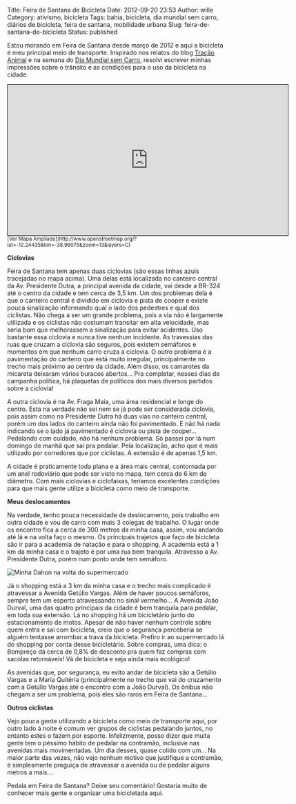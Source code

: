 Title: Feira de Santana de Bicicleta
Date: 2012-09-20 23:53
Author: wille
Category: ativismo, bicicleta
Tags: bahia, bicicleta, dia mundial sem carro, diários de bicicleta, feira de santana, mobilidade urbana
Slug: feira-de-santana-de-bicicleta
Status: published

Estou morando em Feira de Santana desde março de 2012 e aqui a bicicleta
é meu principal meio de transporte. Inspirado nos relatos do blog
[Tração Animal](http://tracaoanimal.wordpress.com/) e na semana do [Dia
Mundial sem Carro](http://vadebike.org/dia-mundial-sem-carro/), resolvi
escrever minhas impressões sobre o trânsito e as condições para o uso da
bicicleta na cidade.

<iframe style="border: 1px solid black;" src="http://www.openstreetmap.org/export/embed.html?bbox=-38.9957,-12.27,-38.9258,-12.2187&amp;layer=cyclemap" frameborder="0" marginwidth="0" marginheight="0" scrolling="no" width="650" height="350"></iframe>  
<small>[Ver Mapa
Ampliado](http://www.openstreetmap.org/?lat=-12.24435&lon=-38.96075&zoom=13&layers=C)</small>

**Ciclovias**

Feira de Santana tem apenas duas ciclovias (são essas linhas azuis
tracejadas no mapa acima). Uma delas está localizada no canteiro central
da Av. Presidente Dutra, a principal avenida da cidade, vai desde a
BR-324 até o centro da cidade e tem cerca de 3,5 km. Um dos problemas
dela é que o canteiro central é dividido em ciclovia e pista de cooper e
existe pouca sinalização informando qual o lado dos pedestres e qual dos
ciclistas. Não chega a ser um grande problema, pois a via não é
largamente utilizada e os ciclistas não costumam transitar em alta
velocidade, mas seria bom que melhorassem a sinalização para evitar
acidentes. Uso bastante essa ciclovia e nunca tive nenhum incidente. As
travessias das ruas que cruzam a ciclovia são seguros, pois existem
semáforos e momentos em que nenhum carro cruza a ciclovia. O outro
problema é a pavimentação do canteiro que está muito irregular,
principalmente no trecho mais próximo ao centro da cidade. Além disso,
os camarotes da micareta deixaram vários buracos abertos… Pra completar,
nesses dias de campanha política, há plaquetas de políticos dos mais
diversos partidos sobre a ciclovia!

A outra ciclovia é na Av. Fraga Maia, uma área residencial e longe do
centro. Esta na verdade não sei nem se já pode ser considerada ciclovia,
pois assim como na Presidente Dutra há duas vias no canteiro central,
porém um dos lados do canteiro ainda não foi pavimentado. E não há nada
indicando se o lado já pavimentado é ciclovia ou pista de cooper…
Pedalando com cuidado, não há nenhum problema. Só passei por lá num
domingo de manhã que saí pra pedalar. Pela localização, acho que é mais
utilizado por corredores que por ciclistas. A extensão é de apenas 1,5
km.

A cidade é praticamente toda plana e a área mais central, contornada por
um anel rodoviário que pode ser visto no mapa, tem cerca de 6 km de
diâmetro. Com mais ciclovias e ciclofaixas, teríamos excelentes
condições para que mais gente utilize a bicicleta como meio de
transporte.

**Meus deslocamentos**

Na verdade, tenho pouca necessidade de deslocamento, pois trabalho em
outra cidade e vou de carro com mais 3 colegas de trabalho. O lugar onde
os encontro fica a cerca de 300 metros da minha casa, assim, vou andando
até lá e na volta faço o mesmo. Os principais trajetos que faço de
bicicleta são ir para a academia de natação e para o shopping. A
academia está a 1 km da minha casa e o trajeto é por uma rua bem
tranquila. Atravesso a Av. Presidente Dutra, porém num ponto onde tem
semáforo.

![Minha Dahon na volta do
supermercado](http://images.wille.blog.br/dahon-speed-d7.jpg "Minha Dahon na volta do supermercado")

Já o shopping está a 3 km da minha casa e o trecho mais complicado é
atravessar a Avenida Getúlio Vargas. Além de haver poucos semáforos,
sempre tem um esperto atravessando no sinal vermelho… A Avenida João
Durval, uma das quatro principais da cidade é bem tranquila para
pedalar, em toda sua extensão. Lá no shopping há um bicicletário junto
do estacionamento de motos. Apesar de não haver nenhum controle sobre
quem entra e sai com bicicleta, creio que o segurança perceberia se
alguém tentasse arrombar a trava da bicicleta. Prefiro ir ao
supermercado lá do shopping por conta desse bicicletário. Sobre compras,
uma dica: o Bompreço dá cerca de 0,8% de desconto pra quem faz compras
com sacolas retornáveis! Vá de bicicleta e seja ainda mais ecológico!

As avenidas que, por segurança, eu evito andar de bicicleta são a
Getúlio Vargas e a Maria Quitéria (principalmente no trecho que vai do
cruzamento com a Getúlio Vargas até o encontro com a João Durval). Os
ônibus não chegam a ser um problema, pois eles são raros em Feira de
Santana...

**Outros ciclistas**

Vejo pouca gente utilizando a bicicleta como meio de transporte aqui,
por outro lado à noite é comum ver grupos de ciclistas pedalando juntos,
no entanto estes o fazem por esporte. Infelizmente, posso dizer que
muita gente tem o péssimo hábito de pedalar na contramão, inclusive nas
avenidas mais movimentadas. Um dia desses, quase colido com um… Na maior
parte das vezes, não vejo nenhum motivo que justifique a contramão, é
simplesmente preguiça de atravessar a avenida ou de pedalar alguns
metros a mais…

Pedala em Feira de Santana? Deixe seu comentário! Gostaria muito de
conhecer mais gente e organizar uma bicicletada aqui.
